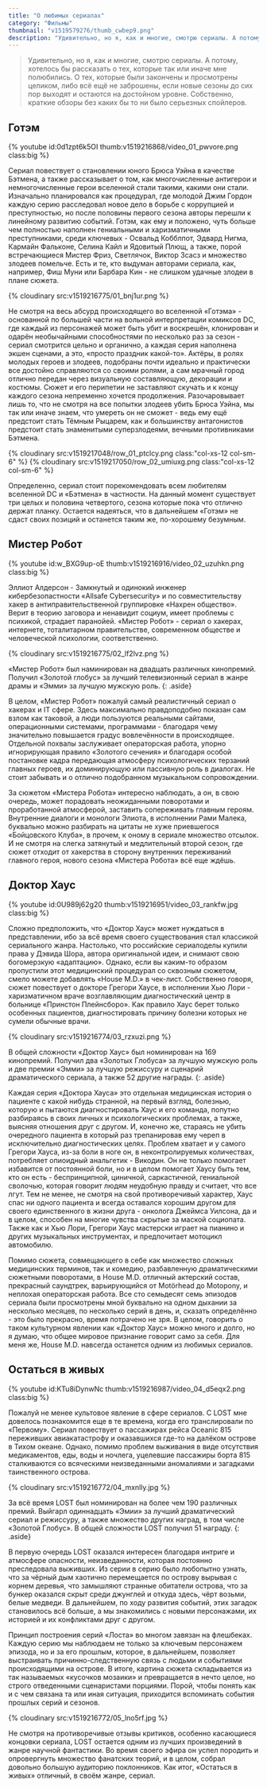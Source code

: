 ```yaml
---
title: "О любимых сериалах"
category: "Фильмы"
thumbnail: "v1519579276/thumb_cwbep9.png"
description: "Удивительно, но я, как и многие, смотрю сериалы. А потому, хотелось бы рассказать о тех, которые так или иначе мне полюбились. О тех, которые были закончены и просмотрены целиком, либо всё ещё не заброшены, если новые сезоны до сих пор выходят и остаются на достойном уровне."
---
```


> Удивительно, но я, как и многие, смотрю сериалы. А потому, хотелось бы рассказать о тех, которые так или иначе мне полюбились. О тех, которые были закончены и просмотрены целиком, либо всё ещё не заброшены, если новые сезоны до сих пор выходят и остаются на достойном уровне. Собственно, краткие обзоры без каких бы то ни было серьезных спойлеров.

<!-- more -->

## Готэм

{% youtube id:0d1zpt6k5OI thumb:v1519216868/video_01_pwvore.png class:big %}

Сериал повествует о становлении юного Брюса Уэйна в качестве Бэтмена, а также рассказывает о том, как многочисленные антигерои и немногочисленные герои вселенной стали такими, какими они стали. Изначально планировался как процедурал, где молодой Джим Гордон каждую серию расследовал новое дело в борьбе с коррупцией и преступностью, но после половины первого сезона авторы перешли к линейному развитию событий. Готэм, как ему и положено, чуть больше чем полностью наполнен гениальными и харизматичными преступниками, среди ключевых - Освальд Кобблпот, Эдвард Нигма, Кармайн Фальконе, Селина Кайл и Ядовитый Плющ, а также, порой встречающиеся Мистер Фриз, Светлячок, Виктор Зсасз и множество злодеев помельче. Есть и те, кто выдуман авторами сериала, как, например, Фиш Муни или Барбара Кин - не слишком удачные злодеи в плане сюжета.

{% cloudinary src:v1519216775/01_bnj1ur.png %}

Не смотря на весь абсурд происходящего во вселенной «Готэма» - основанной по большей части на вольной интерпретации комиксов DC, где каждый из персонажей может быть убит и воскрешён, клонирован и одарён необычайными способностями по несколько раз за сезон - сериал смотрится цельно и органично, а каждая серия наполнена экшен сценами, а это, «просто праздник какой-то». Актёры, в ролях молодых героев и злодеев, подобраны почти идеально и практически все достойно справляются со своими ролями, а сам мрачный город отлично передан через визуальную составляющую, декорации и костюмы. Сюжет и его перипетии не заставляют скучать и к концу каждого сезона непременно хочется продолжения. Разочаровывает лишь то, что не смотря на все попытки злодеев убить Брюса Уэйна, мы так или иначе знаем, что умереть он не сможет - ведь ему ещё предстоит стать Тёмным Рыцарем, как и большинству антагонистов предстоит стать знаменитыми суперзлодеями, вечными противниками Бэтмена.

<div big row markdown="1">
{% cloudinary src:v1519217048/row_01_ptclcy.png class:"col-xs-12 col-sm-6" %}
{% cloudinary src:v1519217050/row_02_umiuxg.png class:"col-xs-12 col-sm-6" %}
</div>

Определенно, сериал стоит порекомендовать всем любителям вселенной DC и «Бэтмена» в частности. На данный момент существует три целых и половина четвертого, сезона которые пока что отлично держат планку. Остается надеяться, что в дальнейшем «Готэм» не сдаст своих позиций и останется таким же, по-хорошему безумным.

## Мистер Робот

{% youtube id:w_BXG9up-oE thumb:v1519216916/video_02_uzuhkn.png class:big %}

Эллиот Алдерсон - Замкнутый и одинокий инженер кибербезопастности «Allsafe Cybersecurity» и по совместительству хакер в антиправительственной группировке «Нахрен общество». Верит в теорию заговора и ненавидит социум, имеет проблемы с психикой, страдает паранойей. «Мистер Робот» - сериал о хакерах, интернете, тоталитарном правительстве, современном обществе и человеческой психологии, соответственно.

{% cloudinary src:v1519216775/02_lf2lvz.png %}

«Мистер Робот» был наминирован на двадцать различных кинопремий. Получил «Золотой глобус» за лучший телевизионный сериал в жанре драмы и «Эмми» за лучшую мужскую роль.
{: .aside}

В целом, «Мистер Робот» пожалуй самый реалистичный сериал о хакерах и IT сфере. Здесь максимально правдоподобно показан сам взлом как таковой, а люди пользуются реальными сайтами, операционными системами, программами - благодаря чему значительно повышается градус вовлечённости в происходящее. Отдельной похвалы заслуживает операторская работа, упорно игнорирующая правило «Золотого сечения» и благодаря особой постановке кадра передающая атмосферу психологических терзаний главных героев, их доминирующую или пассивную роль в диалогах. Не стоит забывать и о отлично подобранном музыкальном сопровождении.

За сюжетом «Мистера Робота» интересно наблюдать, а он, в свою очередь, может порадовать неожиданными поворотами и проработанной атмосферой, заставить сопереживать главным героям. Внутренние диалоги и монологи Элиота, в исполнении Рами Малека, буквально можно разбирать на цитаты не хуже приевшегося «Бойцовского Клуба», в прочем, к оному в сериале множество отсылок. И не смотря на слегка затянутый и медлительный второй сезон, где сюжет отходит от хакерства в сторону внутренних переживаний главного героя, нового сезона «Мистера Робота» всё еще ждёшь.

## Доктор Хаус

{% youtube id:0U989j62g20 thumb:v1519216951/video_03_rankfw.jpg class:big %}

Сложно предположить, что «Доктор Хаус» может нуждаться в представлении, ибо за всё время своего существования стал классикой сериального жанра. Настолько, что российские сериалоделы купили права у Дэвида Шора, автора оригинальной идеи, и снимают свою богомерзкую «адаптацию». Однако, если вы каким-то образом пропустили этот медицинский процедурал со сквозным сюжетом, смело можете добавлять «House M.D.» в чек-лист. Собственно говоря, сюжет повествует о докторе Грегори Хаусе, в исполнении Хью Лори - харизматичном враче возглавляющим диагностический центр в больнице «Принстон Плейнсборо». Как правило Хаус берет только особенных пациентов, диагностировать причину болезни которых не сумели обычные врачи.

{% cloudinary src:v1519216774/03_rzxuzi.png %}

В общей сложности «Доктор Хаус» был номинирован на 169 кинопремий. Получил два «Золотых Глобуса» за лучшую мужскую роль и две премии «Эмми» за лучшую режиссуру и сценарий драматического сериала, а также 52 другие награды.
{: .aside}

Каждая серия «Доктора Хауса» это отдельная медицинская история о пациенте с какой нибудь странной, на первый взгляд, болезнью, которую и пытаются диагностировать Хаус и его команда, попутно разбираясь в своих личных и психологических проблемах, а также, выясняя отношения друг с другом. И, конечно же, стараясь не убить очередного пациента в который раз трепанировав ему череп в исключительно диагностических целях. Проблем хватает и у самого Грегори Хауса, из-за боли в ноге он, в неконтролируемых количествах, потребляет опиоидный анальгетик - Викодин. Он не только помогает избавится от постоянной боли, но и в целом помогает Хаусу быть тем, кто он есть - беспринципной, циничной, саркастичной, гениальной сволочью, которая говорит людям неудобную правду и считает, что все лгут. Тем не менее, не смотря на свой противоречивый характер, Хаус спас ни одного пациента и всегда оставался хорошим другом для своего единственного в жизни друга - онколога Джеймса Уилсона, да и в целом, способен на многие чувства скрытые за маской социопата. Также как и Хью Лори, Грегори Хаус мастерски играет на пианино и других музыкальных инструментах, и предпочитает мотоцикл автомобилю.

Помимо сюжета, совмещающего в себе как множество сложных медицинских терминов, так и комедию, разбавленную драматическими сюжетными поворотами, в House M.D. отличный актерский состав, прекрасный саундтрек, варьирующийся от Motörhead до Motopony, и неплохая операторская работа. Все сто семьдесят семь эпизодов сериала были просмотрены мной буквально на одном дыхании за несколько месяцев, по несколько серий в день, и, сказать определённо - это было прекрасно, время потрачено не зря. В целом, говорить о таком культурном явлении как «Доктор Хаус» можно много и долго, но я думаю, что общее мировое признание говорит само за себя. Для меня же, House M.D. навсегда останется одним из любимых сериалов.

## Остаться в живых

{% youtube id:KTu8iDynwNc thumb:v1519216987/video_04_d5eqx2.png class:big %}

Пожалуй не менее культовое явление в сфере сериалов. С LOST мне довелось познакомится еще в те времена, когда его транслировали по «Первому». Сериал повествует о пассажирах рейса Oceanic 815 переживших авиакатастрофу и оказавшихся где-то на далёком острове в Тихом океане. Однако, помимо проблем выживания в виде отсутствия медикаментов, еды, воды и ночлега, уцелевшие пассажиры борта 815 сталкиваются со всяческими неизведанными аномалиями и загадками таинственного острова.

{% cloudinary src:v1519216772/04_mxnlly.jpg %}

За всё время LOST был номинирован на более чем 190 различных премий. Выйгарл одиннадцать «Эмии» за лучший драматический сериал и режиссуру, а также множество других наград, в том числе «Золотой Глобус». В общей сложности LOST получил 51 награду.
{: .aside}

В первую очередь LOST оказался интересен благодаря интриге и атмосфере опасности, неизведанности, которая постоянно преследовала выживших. Из серии в серию было любопытно узнать, что за чёрный дым хаотично перемещается по острову вырывая с корнем деревья, что замышляют странные обитатели острова, что за бункер оказался скрыт среди джунглей и откуда здесь, чёрт возьми, белые медведи. В дальнейшем, по ходу развития событий, этих загадок становилось всё больше, а мы знакомились с новыми персонажами, их историей и их конфликтами друг с другом.

Принцип построения серий «Лоста» во многом завязан на флешбеках. Каждую серию мы наблюдаем не только за ключевым персонажем эпизода, но и за его прошлым, которое, в дальнейшем, позволяет выстраивать причинно-следственную связь с людьми и событиями происходящими на острове. В итоге, картина сюжета складывается из так называемых «кусочков мозаики» и превращается в нечто целое, но строго отведенными сценаристами порциями. Порой, чтобы понять как и с чем связана та или иная ситуация, приходится вспоминать события прошлых серий и сезонов.

{% cloudinary src:v1519216772/05_lno5rf.jpg %}

Не смотря на противоречивые отзывы критиков, особенно касающиеся концовки сериала, LOST остается одним из лучших произведений в жанре научной фантастики. Во время своего эфира он успел породить и опровергнуть множество фанатских теорий, и в целом, собрал довольно большую аудиторию поклонников. Как итог, «Остаться в живых» отличный, в своём жанре, сериал.